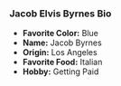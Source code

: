 ### Jacob Elvis Byrnes Bio

- **Favorite Color:** Blue
- **Name:** Jacob Byrnes
- **Origin:** Los Angeles
- **Favorite Food:** Italian
- **Hobby:** Getting Paid
